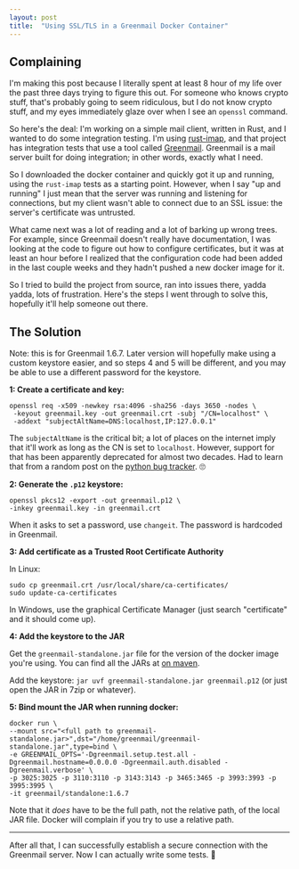 ```yaml
---
layout: post
title:  "Using SSL/TLS in a Greenmail Docker Container"
---
```


## Complaining

I'm making this post because I literally spent at least 8 hour of my life over the past three days trying to figure this out. For someone who knows crypto stuff, that's probably going to seem ridiculous, but I do not know crypto stuff, and my eyes immediately glaze over when I see an `openssl` command.

So here's the deal: I'm working on a simple mail client, written in Rust, and I wanted to do some integration testing. I'm using [rust-imap](https://github.com/jonhoo/rust-imap), and that project has integration tests that use a tool called [Greenmail](https://greenmail-mail-test.github.io/greenmail/). Greenmail is a mail server built for doing integration; in other words, exactly what I need. 

So I downloaded the docker container and quickly got it up and running, using the `rust-imap` tests as a starting point. However, when I say "up and running" I just mean that the server was running and listening for connections, but my client wasn't able to connect due to an SSL issue: the server's certificate was untrusted.

What came next was a lot of reading and a lot of barking up wrong trees. For example, since Greenmail doesn't really have documentation, I was looking at the code to figure out how to configure certificates, but it was at least an hour before I realized that the configuration code had been added in the last couple weeks and they hadn't pushed a new docker image for it.

So I tried to build the project from source, ran into issues there, yadda yadda, lots of frustration. Here's the steps I went through to solve this, hopefully it'll help someone out there.

## The Solution

Note: this is for Greenmail 1.6.7. Later version will hopefully make using a custom keystore easier, and so steps 4 and 5 will be different, and you may be able to use a different password for the keystore.

**1: Create a certificate and key:**

```
openssl req -x509 -newkey rsa:4096 -sha256 -days 3650 -nodes \
 -keyout greenmail.key -out greenmail.crt -subj "/CN=localhost" \
 -addext "subjectAltName=DNS:localhost,IP:127.0.0.1"
 ```
 
 The `subjectAltName` is the critical bit; a lot of places on the internet imply that it'll work as long as the CN is set to `localhost`. However, support for that has been apparently deprecated for almost two decades.  Had to learn that from a random post on the [python bug tracker](https://bugs.python.org/issue34440#msg323786). 🙄 
 
**2: Generate the `.p12` keystore:**
 
 ```
 openssl pkcs12 -export -out greenmail.p12 \
 -inkey greenmail.key -in greenmail.crt
```

When it asks to set a password, use `changeit`. The password is hardcoded in Greenmail.

**3: Add certificate as a Trusted Root Certificate Authority**

In Linux:

```
sudo cp greenmail.crt /usr/local/share/ca-certificates/
sudo update-ca-certificates
```

In Windows, use the graphical Certificate Manager (just search "certificate" and it should come up).

**4: Add the keystore to the JAR**

Get the `greenmail-standalone.jar` file for the version of the docker image you're using. You can find all the JARs at [on maven](https://mvnrepository.com/artifact/com.icegreen/greenmail-standalone).

Add the keystore: `jar uvf greenmail-standalone.jar greenmail.p12` (or just open the JAR in 7zip or whatever).

**5: Bind mount the JAR when running docker:**

```
docker run \
--mount src="<full path to greenmail-standalone.jar>",dst="/home/greenmail/greenmail-standalone.jar",type=bind \
-e GREENMAIL_OPTS='-Dgreenmail.setup.test.all -Dgreenmail.hostname=0.0.0.0 -Dgreenmail.auth.disabled -Dgreenmail.verbose' \
-p 3025:3025 -p 3110:3110 -p 3143:3143 -p 3465:3465 -p 3993:3993 -p 3995:3995 \
-it greenmail/standalone:1.6.7
```

Note that it *does* have to be the full path, not the relative path, of the local JAR file. Docker will complain if you try to use a relative path.

---------------------

After all that, I can successfully establish a secure connection with the Greenmail server. Now I can actually write some tests. 😤  